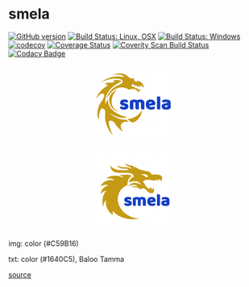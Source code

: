 # smela

[![GitHub version](https://badge.fury.io/gh/SMelanko%2Fsmela.svg)](https://badge.fury.io/gh/SMelanko%2Fsmela)
[![Build Status: Linux, OSX](https://travis-ci.org/SMelanko/smela.svg?branch=master)](https://travis-ci.org/SMelanko/smela)
[![Build Status: Windows](https://ci.appveyor.com/api/projects/status/github/SMelanko/smela?branch=master&svg=true)](https://ci.appveyor.com/project/SMelanko/smela)
[![codecov](https://codecov.io/gh/SMelanko/smela/branch/master/graph/badge.svg)](https://codecov.io/gh/SMelanko/smela)
[![Coverage Status](https://coveralls.io/repos/github/SMelanko/smela/badge.svg?branch=master)](https://coveralls.io/github/SMelanko/smela?branch=master)
<a href="https://scan.coverity.com/projects/smelanko-smela">
  <img alt="Coverity Scan Build Status"
       src="https://scan.coverity.com/projects/15162/badge.svg"/>
</a>
[![Codacy Badge](https://api.codacy.com/project/badge/Grade/39b19b9586324a1a98f5151d5dcef214)](https://www.codacy.com/app/SMelanko/smela?utm_source=github.com&amp;utm_medium=referral&amp;utm_content=SMelanko/smela&amp;utm_campaign=Badge_Grade)

<p align="center">
  <img width="156" height="156" src="logo.png">
</p>

<p align="center">
  <img width="156" height="156" src="logo-2.png">
</p>

img: color (#C59B16)

txt: color (#1640C5), Baloo Tamma

[source](https://www.designevo.com)
